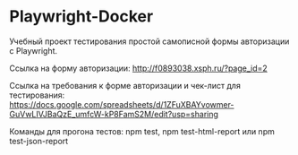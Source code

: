 # Playwright-Docker

Учебный проект тестирования простой самописной формы авторизации с Playwright.

Ссылка на форму авторизации: 
http://f0893038.xsph.ru/?page_id=2

Ссылка на требования к форме авторизации и чек-лист для тестирования: 
https://docs.google.com/spreadsheets/d/1ZFuXBAYvowmer-GuVwLIVJBaQzE_umfcW-kP8FamS2M/edit?usp=sharing

Команды для прогона тестов: npm test, npm test-html-report или npm test-json-report